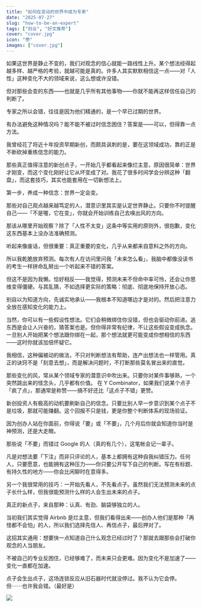 ```yaml
---
title: "如何在变动的世界中成为专家"
date: "2025-07-27"
slug: "how-to-be-an-expert"
tags: ["创业", "好文推荐"]
cover: "cover.jpg"
icon: "😎"
images: ["cover.jpg"]
---
```

如果这世界是静止不变的，我们对观念的信心就能一路线性上升。某个想法经得起越多样、越严格的考验，就越可能是真的。许多人其实默默相信这一点——对「人性」这种变化不大的领域来说，这么想或许没错。



但对那些会变的东西——也就是几乎所有其他事物——你就不能再这样信任自己的判断了。



专家之所以会错，往往是因为他们精通的，是一个早已过期的世界。



有办法避免这种情况吗？能不能不被过时信念困住？答案是——可以，但得靠一点方法。



我曾经花了将近十年投资早期新创，而颇具讽刺的是，要在这领域成功，靠的正是不断砍掉重练信念的能力。



那些真正值得注意的新创点子，一开始几乎都看起来像烂主意，原因很简单：世界才刚变，而这个变化刚好让它从坏变成了对。我花了很多时间学会分辨这种「翻盘」，而这套技巧，其实也能套用在一切新想法上。



第一步，养成一种信念：世界一定会变。



那些对自己观点越来越笃定的人，潜意识里其实是认定世界静止。只要你不时提醒自己——「不是喔，它在变」，你就会开始训练自己去嗅出风的方向。



那该从哪里开始观察？除了「人性不太变」这条中等实用的原则外，很抱歉，变化这东西基本上没办法准确预测。



听起来像废话，但很重要：真正重要的变化，几乎从来都来自意料之外的方向。



所以我乾脆放弃预测。每次有人在访问里问我「未来怎么看」，我脑中都像没读书的考生一样拼命乱掰出一个听起来不错的答案。



但这不是因为我懒。恰好相反——我觉得，预测未来不但命中率可怜，还会让你思维变得僵硬。与其乱猜，不如选择更实际的策略：彻底、彻底地保持开放心态。



别自以为知道方向，先诚实地承认——我根本不知道哪边才是对的。然后把注意力全放在感知变化的能力上。



当然，你可以有一些假设性想法。它们会稍微绑住你没错，但也会驱动你前进。追东西是会让人兴奋的，猜答案也是。但你得非常有纪律，不让这些假设变成执念。
一旦别人开始把某个想法跟你绑在一起，那个想法就更可能变成你想相信的东西——这时你就该加倍怀疑它。



我相信，这种偏被动的做法，不只对判断想法有帮助，连产出想法也一样管用。真正的诀窍不是「刻意去想」，而是解决问题时，不打断那些莫名冒出来的直觉。



那些变化的风，常从某个领域专家的潜意识中吹出来。只要你对某件事够熟，一个突然跳出来的怪念头，几乎都有价值。
在 Y Combinator，如果我们说某个点子「疯了点」，那通常是称赞——搞不好还比「这点子不错」更赞。



新创投资人有极高的动机要刷新自己的信念。只要比别人早一步意识到某个点子不是垃圾，那就可能赚翻。这个回报不只是钱，更是你整个判断体系的现场验证。



因为创办人站在你面前，你得说「要」或「不要」，几个月后你就会知道你当时是神预测，还是大走眼。



那些说「不要」而错过 Google 的人（真的有几个），这笔帐会记一辈子。



凡是对想法要「下注」而非只评论的人，基本上都拥有这种自我纠错压力。任何人，只要愿意，也能拥有这种压力——你只要公开写下自己的判断。写在有标题、有持久性的地方——你会比闲聊时在意得多。



另一个我很常用的技巧：一开始先看人，不先看点子。虽然我们无法预测未来的点子长什么样，但我很能预测什么样的人会生出未来的点子。



真正的新点子，来自那种：认真、有劲、脑袋够独立的人。



当初我们其实觉得 Airbnb 是烂主意，但我们看得出来——创办人他们是那种「再怪都不会怕」的人，所以我们选择先信人、再信点子，最后押对了。



这招其实通用：想要快一点知道自己什么观念已经过时了？那就去跟那些会打破你观念的人当朋友。



不被自己的专业反困住，已经够难了，而未来只会更难。因为变化不是加速了——变化一直都在加速。



点子会生出点子，这场连锁反应从旧石器时代就没停过。我不认为它会停。
但⋯⋯也许我会错。（最好是）




![](https://prod-files-secure.s3.us-west-2.amazonaws.com/112d0858-5090-4d34-a606-b75eb8d65fd2/46476355-9cf3-4e99-9b7a-3531bc426380/1000202064.png?X-Amz-Algorithm=AWS4-HMAC-SHA256&X-Amz-Content-Sha256=UNSIGNED-PAYLOAD&X-Amz-Credential=ASIAZI2LB466RPF4L7QN%2F20250825%2Fus-west-2%2Fs3%2Faws4_request&X-Amz-Date=20250825T151410Z&X-Amz-Expires=3600&X-Amz-Security-Token=IQoJb3JpZ2luX2VjEAYaCXVzLXdlc3QtMiJIMEYCIQDjE6IbzLQGKqIVXyZBQAujCvpF0B30Y1Db6neGxUFUOwIhAN1xmWnV3TzAoyUXVYjjtksAtE4Qoq57mmW4iQuPmmdCKv8DCF8QABoMNjM3NDIzMTgzODA1Igz%2B28vDyx2jX%2BAlwz0q3ANcNlfFgMRvh3ObdSZilUVKrHQObnCev%2FRUbpZ36VOtUuZ2sCSOh9qUzTPUYajsnuVrzI0bnPrnYtZoOmGBJ4gLJN1egYJZiubFnDyF4nV%2FqTLij7HWYU5poura23N5nst%2F5GvI8WuFsJlvFIQLi8GGoRyVyHM6GeJnf7%2Buq0admD%2Bc2O4VxMP9l36MY1irIAHCZ1y5HUPBRIVPhNeLdgV%2BeQBxNGdMUbYQKl7CYNQ99uL4hIxd%2FCCGh4mWgW1B%2BOjA7KWtlQAtSOK0iMq9Jkd8P6LbFoAkx5ajGBgThQyD%2Fud2uJhfoKu5I4X1OKHD0ditd9qj4KByDOx2NicgEmP6O1vDuoGR2g5p1gP9BNgkzvgJyTzkqsjWhr1DCeXQiHpXFPUmxnCAxkWOXK4CSbxbhB25iccowdx8X71w7kBTosfLkaaZDQin24TPv3DYtrNsQMwyiJ7yPI38MjRunz8QSIpnwBhrTplBeKbLe3P80zFbzhDfpH6%2FWDPuu9jbZ%2F8gJGdvfBsO%2F8dneriMrKaosgbp%2BcOmDVU7HtrT3RWHXomLsHK4E56Ch0tRtiWiaEpt9%2Fa0u3QKHO7lZHW1J4Xo6iabpD2cXH3nIxQdoE66HZHNZBTK11v7SYjToDC52rHFBjqkAW11EhwUPRKyZGYxyXIcLsFTENWO4A5SZqC2xwCMC5t1mE4ZvOPW%2BG5RWZ3RgUkr410s08jVbKtggn4D6ib9cHKatHJJ1ASBKQS2nh9UT8%2B1ImUSAu9WKyU%2Fm9pxMrxu9DjoNfbV4KI%2FuOANSXSzaj7PWiUxj3Q8OKll9KKTtxSq54vszmqUCnSOwj8bAcO4JFTpa8a8CZqVireEBIPXW4UwKSQa&X-Amz-Signature=ba4b3435ebb0f1ebd2480cc20f316e3295b3958aba6b4fee1930b571c6b346b6&X-Amz-SignedHeaders=host&x-amz-checksum-mode=ENABLED&x-id=GetObject)

